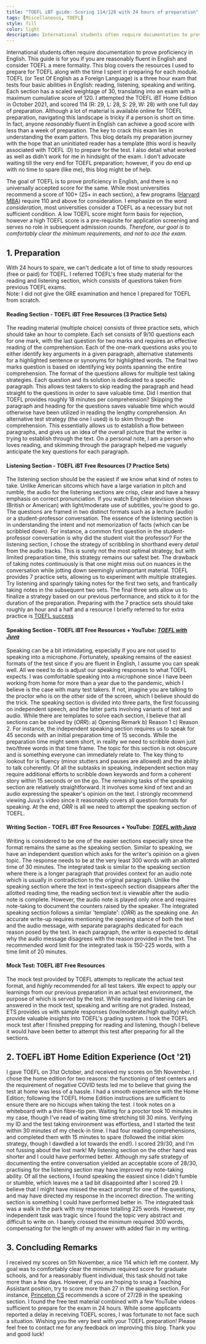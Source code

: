 ```yaml
---
title: "TOEFL iBT guide: Scoring 114/120 with 24 hours of preparation"
tags: [Miscellaneous, TOEFL]
style: fill
color: light
description: International students often require documentation to prove proficiency in English. This guide is for you if you are reasonably fluent in English and consider TOEFL a mere formality. This blog covers the resources I used to prepare for TOEFL along with the time I spent in preparing for each module.  
---
```


International students often require documentation to prove proficiency in English. This guide is for you if you are reasonably fluent in English and consider TOEFL a mere formality. This blog covers the resources I used to prepare for TOEFL along with the time I spent in preparing for each module. TOEFL (or Test Of English as a Foreign Language) is a three hour exam that tests four basic abilities in English: reading, listening, speaking and writing. Each section has a scaled weightage of 30, translating into an exam with a maximum cumulative score of 120. I attempted the TOEFL iBT Home Edition in October 2021, and scored 114 (R: 29, L: 28, S: 29, W: 28) with one full day of preparation. Although a lot of material is available online for TOEFL preparation, navigating this landscape is tricky if a person is short on time. In fact, anyone _reasonably_ fluent in English can achieve a good score with less than a week of preparation. The key to crack this exam lies in understanding the exam pattern. This blog details my preparation journey with the hope that an uninitiated reader has a template (this word is heavily associated with TOEFL :D) to prepare for the test. I also detail what worked as well as didn't work for me in hindsight of the exam. I don't advocate waiting till the very end for TOEFL preparation; however, if you do end up with no time to spare (like me), this blog might be of help.

The goal of TOEFL is to prove proficiency in English, and there is no universally accepted score for the same. While most universities recommend a score of 100+ (25+ in each section), a few programs ([Harvard MBA](https://www.hbs.edu/mba/admissions/application-process/Pages/international-applicants.aspx)) require 110 and above for consideration. I emphasize on the word _consideration_, most universities consider a TOEFL as a necessary but not sufficient condition. A low TOEFL score might form basis for rejection, however a high TOEFL score is a pre-requisite for application screening and serves no role in subsequent admission rounds. _Therefore, our goal is to comfortably clear the minimum requirements, and not to ace the exam._ 

## 1. Preparation

With 24 hours to spare, we can't dedicate a lot of time to study resources (free or paid) for TOEFL. I referred TOEFL's free study material for the reading and listening section, which consists of questions taken from previous TOEFL exams. <br> 
Note: I did not give the GRE examination and hence I prepared for TOEFL from scratch.

#### Reading Section - TOEFL iBT Free Resources (3 Practice Sets)

The reading material (multiple choice) consists of three practice sets, which should take an hour to complete. Each set consists of 9/10 questions each for one mark, with the last question for two marks and requires an effective reading of the comprehension. Each of the one-mark questions asks you to either identify key arguments in a given paragraph, alternative statements for a highlighted sentence or synonyms for highlighted words. The final two marks question is based on identifying key points spanning the entire comprehension. The format of the questions allows for multiple test taking strategies. Each question and its solution is dedicated to a specific paragraph. This allows test takers to skip reading the paragraph and head straight to the questions in order to save valuable time. Did I mention that TOEFL provides roughly 18 minutes per comprehension? Skipping the paragraph and heading for the questions saves valuable time which would otherwise have been utilized in reading the lengthy comprehension. An alternative test strategy (the one I used) is to skim through the comprehension. This essentially allows us to establish a flow between paragraphs, and gives us an idea of the overall picture that the writer is trying to establish through the text. On a personal note, I am a person who loves reading, and skimming through the paragraph helped me vaguely anticipate the key questions for each paragraph.


#### Listening Section - TOEFL iBT Free Resources (7 Practice Sets)

The listening section should be the easiest if we know what kind of notes to take. Unlike American sitcoms which have a large variation in pitch and rumble, the audio for the listening sections are crisp, clear and have a heavy emphasis on correct pronunciation. If you watch English television shows (British or American) with light/moderate use of subtitles, you're good to go. The questions are framed in two distinct formats such as a lecture (audio) or a student-professor conversation. The essence of the listening section is in understanding the intent and not memorization of facts (which can be scribbled down). For instance, a common first question in the student-professor conversation is why did the student visit the professor? For the listening section, I chose the strategy of scribbling in shorthand every _detail_ from the audio tracks. This is surely not the most optimal strategy, but with limited preparation time, this strategy remains our safest bet. The drawback of taking notes continuously is that one might miss out on nuances in the conversation while jotting down seemingly unimportant material. TOEFL provides 7 practice sets, allowing us to experiment with multiple strategies. Try listening and sparingly taking notes for the first two sets, and frantically taking notes in the subsequent two sets. The final three sets allow us to finalize a strategy based on our previous performance, and stick to it for the duration of the preparation. Preparing with the 7 practice sets should take roughly an hour and a half and a resource I briefly referred to for extra practice is [TOEFL success](https://www.youtube.com/watch?v=wfDVNye_tF0)

#### Speaking Section - TOEFL iBT Free Resources + YouTube: [_TOEFL with Juva_](https://www.youtube.com/watch?v=3Fs952PySUA)

Speaking can be a bit intimidating, especially if you are not used to speaking into a microphone. Fortunately, speaking remains of the easiest formats of the test since if you are fluent in English, I assume you can speak well. All we need to do is adjust our speaking responses to what TOEFL expects. I was comfortable speaking into a microphone since I have been working from home for more than a year due to the pandemic, which I believe is the case with many test takers. If not, imagine you are talking to the proctor who is on the other side of the screen, which I believe should do the trick. The speaking section is divided into three parts, the first focussing on independent speech, and the latter parts involving variants of text and audio. While there are templates to solve each section, I believe that all sections can be solved by (_ORR_): a) Opening Remark b) Reason 1 c) Reason 2. For instance, the independent speaking section requires us to speak for 45 seconds with an initial preparation time of 15 seconds. While the preparation time might seem short, in reality we need to scribble down just two/three words in that time frame. The topic for this section is not obscure and is something everyone can immediately relate to. The key thing to lookout for is fluency (minor stutters and pauses are allowed) and the ability to talk coherently. Of all the subtasks in speaking, independent section may require additional efforts to scribble down keywords and form a coherent story within 15 seconds or on the go. The remaining tasks of the speaking section are relatively straightforward. It involves some kind of text and an audio expressing the speaker's opinion on the text. I strongly recommend viewing Juva's video since it reasonably covers all question formats for speaking. At the end, _ORR_ is all we need to attempt the speaking section of TOEFL.

#### Writing Section - TOEFL iBT Free Resources + YouTube: [_TOEFL with Juva_](https://www.youtube.com/watch?v=7j2AR5vfh08)

Writing is considered to be one of the easier sections especially since the format remains the same as the speaking section. Similar to speaking, we have an independent question which asks for the writer's opinion on a given topic. The response needs to be at the very least 300 words with an allotted time of 30 minutes. The integrated task is similar to the speaking section where there is a longer paragraph that provides context for an audio note which is usually in contradiction to the original paragraph. Unlike the speaking section where the text in text+speech section disappears after the allotted reading time, the reading section text is viewable after the audio note is complete. However, the audio note is played only once and requires note-taking to document the counters raised by the speaker. The integrated speaking section follows a similar 'template': (_ORR_) as the speaking one. An accurate write-up requires mentioning the opening stance of both the text and the audio message, with separate paragraphs dedicated for each reason posed by the text. In each paragraph, the writer is expected to detail why the audio message disagrees with the reason provided in the text. The recommended word limit for the integrated task is 150-225 words, with a time limit of 20 minutes. 

#### Mock Test: TOEFL iBT Free Resources

The mock test provided by TOEFL attempts to replicate the actual test format, and _highly_ recommended for all test takers. We expect to apply our learnings from our previous preparation in an actual test environment, the purpose of which is served by the test. While reading and listening can be answered in the mock test, speaking and writing are not graded. Instead, ETS provides us with sample responses (low/moderate/high quality) which provide valuable insights into TOEFL's grading system. I took the TOEFL mock test after I finished prepping for reading and listening, though I believe it would have been better to attempt this test after preparing for all the sections. 


## 2. TOEFL iBT Home Edition Experience (Oct '21)

I gave TOEFL on 31st October, and received my scores on 5th November. I chose the home edition for two reasons: the functioning of test centers and the requirement of negative COVID tests led me to believe that giving the test at home was less of a hassle. I had a smooth experience with the Home Edition; following the TOEFL Home Edition instructions are sufficient to ensure there are no hiccups when taking the test. I took notes on a whiteboard with a thin fibre-tip pen. Waiting for a proctor took 10 minutes in my case, though I've read of waiting time stretching till 30 mins. Verifying my ID and the test taking environment was effortless, and I started the test within 30 minutes of my check-in time. I had four reading comprehensions, and completed them with 15 minutes to spare (followed the initial skim strategy, though I dawdled a lot towards the end!). I scored 29/30, and I'm not fussing about the lost mark! My listening section on the other hand was shorter and I could have performed better. Although my safe strategy of documenting the entire conversation yielded an acceptable score of 28/30, practising for the listening section may have improved my note-taking ability. Of all the sections, I found speaking the easiest since I didn't fumble or stumble, which leaves me a tad bit disappointed after I scored 29. I believe that I might have missed the exact prompt for one of the questions, and may have directed my response in the incorrect direction. The writing section is something I could have performed better in. The integrated task was a walk in the park with my response totalling 225 words. However, my independent task was tragic since I found the topic very abstract and difficult to write on. I barely crossed the minimum required 300 words, compensating for the length of my answer with added flair in my writing. 


## 3. Concluding Remarks

I received my scores on 5th November, a nice 114 which left me content. My goal was to comfortably clear the minimum required score for graduate schools, and for a reasonably fluent individual, this task should not take more than a few days. However, if you are hoping to snag a Teaching Assistant position, try to score more than 27 in the speaking section. For instance, [Princeton CS](https://www.cs.princeton.edu/grad/faq#23) recommends a score of 27/28 in the speaking section. I found the free test material combined with a few YouTube videos sufficient to prepare for the exam in 24 hours. While some applicants reported a delay in receiving TOEFL scores, I was fortunate to not face such a situation. Wishing you the very best with your TOEFL preparation! Please feel free to contact me for any feedback on improving this blog. Thank you and good luck!